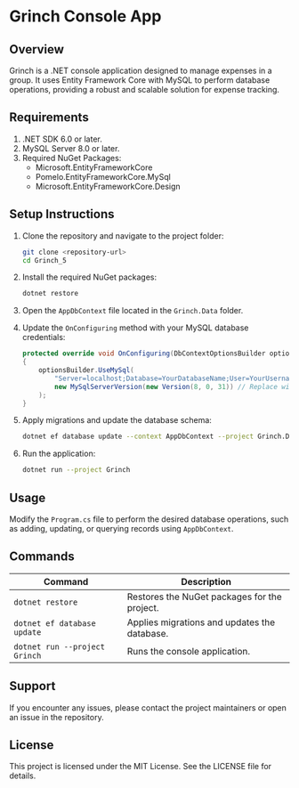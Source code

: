 
# Grinch Console App

## Overview
Grinch is a .NET console application designed to manage expenses in a group. 
It uses Entity Framework Core with MySQL to perform database operations, providing a robust and scalable solution for expense tracking.

## Requirements
1. .NET SDK 6.0 or later.
2. MySQL Server 8.0 or later.
3. Required NuGet Packages:
   - Microsoft.EntityFrameworkCore
   - Pomelo.EntityFrameworkCore.MySql
   - Microsoft.EntityFrameworkCore.Design

## Setup Instructions
1. Clone the repository and navigate to the project folder:
   ```bash
   git clone <repository-url>
   cd Grinch_5
   ```

2. Install the required NuGet packages:
   ```bash
   dotnet restore
   ```

3. Open the `AppDbContext` file located in the `Grinch.Data` folder.

4. Update the `OnConfiguring` method with your MySQL database credentials:
   ```csharp
   protected override void OnConfiguring(DbContextOptionsBuilder optionsBuilder)
   {
       optionsBuilder.UseMySql(
           "Server=localhost;Database=YourDatabaseName;User=YourUsername;Password=YourPassword;",
           new MySqlServerVersion(new Version(8, 0, 31)) // Replace with your MySQL version
       );
   }
   ```

5. Apply migrations and update the database schema:
   ```bash
   dotnet ef database update --context AppDbContext --project Grinch.Data
   ```

6. Run the application:
   ```bash
   dotnet run --project Grinch
   ```

## Usage
Modify the `Program.cs` file to perform the desired database operations, such as adding, updating, or querying records using `AppDbContext`.

## Commands
| Command                                 | Description                                      |
|-----------------------------------------|--------------------------------------------------|
| `dotnet restore`                        | Restores the NuGet packages for the project.    |
| `dotnet ef database update`             | Applies migrations and updates the database.    |
| `dotnet run --project Grinch`           | Runs the console application.                   |

## Support
If you encounter any issues, please contact the project maintainers or open an issue in the repository.

## License
This project is licensed under the MIT License. See the LICENSE file for details.

